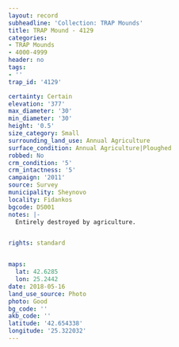 ```yaml
---
layout: record
subheadline: 'Collection: TRAP Mounds'
title: TRAP Mound - 4129
categories:
- TRAP Mounds
- 4000-4999
header: no
tags:
- ''
trap_id: '4129'

certainty: Certain
elevation: '377'
max_diameter: '30'
min_diameter: '30'
height: '0.5'
size_category: Small
surrounding_land_use: Annual Agriculture
surface_condition: Annual Agriculture|Ploughed
robbed: No
crm_condition: '5'
crm_intactness: '5'
campaign: '2011'
source: Survey
municipality: Sheynovo
locality: Fidankos
bgcode: DS001
notes: |-
  Entirely destroyed by agriculture.


rights: standard


maps:
  lat: 42.6285
  lon: 25.2442
date: 2018-05-16
land_use_source: Photo
photo: Good
bg_code: ''
akb_code: ''
latitude: '42.654338'
longitude: '25.322032'
---
```

